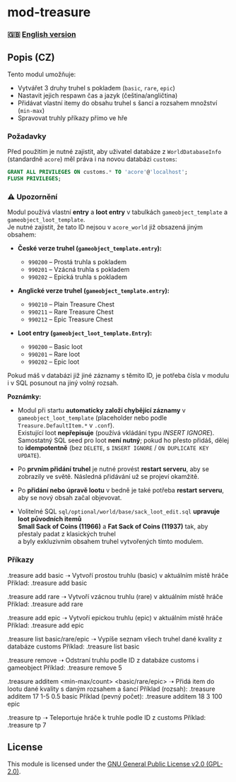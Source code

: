 # mod-treasure  

### 🇬🇧 [English version](README_EN.md)

## Popis (CZ)  
Tento modul umožňuje:  
- Vytvářet 3 druhy truhel s pokladem (`basic`, `rare`, `epic`)  
- Nastavit jejich respawn čas a jazyk (čeština/angličtina)  
- Přidávat vlastní itemy do obsahu truhel s šancí a rozsahem množství (`min-max`)  
- Spravovat truhly příkazy přímo ve hře  

### Požadavky  
Před použitím je nutné zajistit, aby uživatel databáze z `WorldDatabaseInfo` (standardně `acore`) měl práva i na novou databázi `customs`:  

```sql
GRANT ALL PRIVILEGES ON customs.* TO 'acore'@'localhost';
FLUSH PRIVILEGES;
```

### ⚠️ Upozornění
Modul používá vlastní **entry** a **loot entry** v tabulkách `gameobject_template` a `gameobject_loot_template`.  
Je nutné zajistit, že tato ID nejsou v `acore_world` již obsazená jiným obsahem:

- **České verze truhel (`gameobject_template.entry`):**
  - `990200` – Prostá truhla s pokladem
  - `990201` – Vzácná truhla s pokladem
  - `990202` – Epická truhla s pokladem

- **Anglické verze truhel (`gameobject_template.entry`):**
  - `990210` – Plain Treasure Chest
  - `990211` – Rare Treasure Chest
  - `990212` – Epic Treasure Chest

- **Loot entry (`gameobject_loot_template.Entry`):**
  - `990200` – Basic loot
  - `990201` – Rare loot
  - `990202` – Epic loot

Pokud máš v databázi již jiné záznamy s těmito ID, je potřeba čísla v modulu i v SQL posunout na jiný volný rozsah.

**Poznámky:**
- Modul při startu **automaticky založí chybějící záznamy** v `gameobject_loot_template` (placeholder nebo podle `Treasure.DefaultItem.*` v `.conf`).  
  Existující loot **nepřepisuje** (používá vkládání typu *INSERT IGNORE*).  
  Samostatný SQL seed pro loot **není nutný**; pokud ho přesto přidáš, dělej to **idempotentně** (bez `DELETE`, s `INSERT IGNORE` / `ON DUPLICATE KEY UPDATE`).

- Po **prvním přidání truhel** je nutné provést **restart serveru**, aby se zobrazily ve světě. Následná přidávání už se projeví okamžitě.

- Po **přidání nebo úpravě lootu** v bedně je také potřeba **restart serveru**, aby se nový obsah začal objevovat.

- Volitelné SQL `sql/optional/world/base/sack_loot_edit.sql` **upravuje loot původních itemů**  
  **Small Sack of Coins (11966)** a **Fat Sack of Coins (11937)** tak, aby přestaly padat z klasických truhel  
  a byly exkluzivním obsahem truhel vytvořených tímto modulem.

### Příkazy
.treasure add basic
➝ Vytvoří prostou truhlu (basic) v aktuálním místě hráče
Příklad: .treasure add basic

.treasure add rare
➝ Vytvoří vzácnou truhlu (rare) v aktuálním místě hráče
Příklad: .treasure add rare

.treasure add epic
➝ Vytvoří epickou truhlu (epic) v aktuálním místě hráče
Příklad: .treasure add epic

.treasure list basic/rare/epic
➝ Vypíše seznam všech truhel dané kvality z databáze customs
Příklad: .treasure list basic

.treasure remove <ID>
➝ Odstraní truhlu podle ID z databáze customs i gameobject
Příklad: .treasure remove 5

.treasure additem <itemId> <min-max/count> <chance> <basic/rare/epic>
➝ Přidá item do lootu dané kvality s daným rozsahem a šancí
Příklad (rozsah): .treasure additem 17 1-5 0.5 basic
Příklad (pevný počet): .treasure additem 18 3 100 epic

.treasure tp <ID>
➝ Teleportuje hráče k truhle podle ID z customs
Příklad: .treasure tp 7

## License
This module is licensed under the [GNU General Public License v2.0 (GPL-2.0)](LICENSE).

